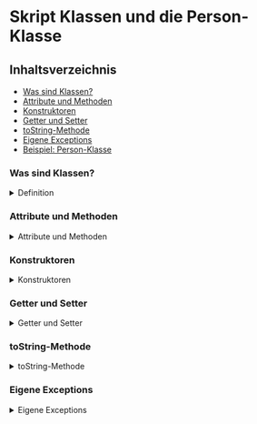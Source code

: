 # Skript Klassen und die Person-Klasse

## Inhaltsverzeichnis
- [Was sind Klassen?](#was-sind-klassen)
- [Attribute und Methoden](#attribute-und-methoden)
- [Konstruktoren](#konstruktoren)
- [Getter und Setter](#getter-und-setter)
- [toString-Methode](#tostring-methode)
- [Eigene Exceptions](#eigene-exceptions)
- [Beispiel: Person-Klasse](#beispiel-person-klasse)

### Was sind Klassen?
<details>
    <summary>Definition</summary>
    
Klassen sind Baupläne für Objekte. Sie bündeln Attribute (Eigenschaften) und Methoden (Funktionen).

Man kann sich also vorstellen das eine Klasse ein Bauplan für ein Auto ist und die instanz der Klasse also das Objekt das Auto in der realität ist welches nach dem Bauplan gebaut wurde.
</details>

### Attribute und Methoden
<details>
    <summary>Attribute und Methoden</summary>
    Attribute speichern den Zustand eines Objekts. Methoden bestimmen das Verhalten.

```java
    Beispiel:
    public class Auto {
        // marke und baujahr sind Attribute
        private String marke;
        private int baujahr;

        // fahren ist eine Methode
        public void fahren() {
            System.out.println("Das Auto fährt.");
        }
    }
```

</details>

### Konstruktoren
<details>
    <summary>Konstruktoren</summary>
 
Konstruktoren initialisieren die Attribute beim Erzeugen eines Objekts.

 Beim Konstruktoraufruf wird das Objekt nach dem Bauplan der Klasse erstellt.

```java
    Beispiel:
    public Auto(String marke, int baujahr) {
        this.marke = marke;
        this.baujahr = baujahr;
    }
```
</details>

### Getter und Setter
<details>
    <summary>Getter und Setter</summary>
    Getter geben den Wert eines Attributs zurück. Setter setzen den Wert und können prüfen, ob der Wert gültig ist dadurch hat man dann eine zentrale Prüfung.

```java
    Beispiel:
    public String getMarke() {
        return marke;
    }

    public void setMarke(String marke) {
        this.marke = marke;
    }
```

</details>

### toString-Methode
<details>
    <summary>toString-Methode</summary>
    Die `toString`-Methode gibt eine lesbare Beschreibung des Objekts zurück.

```java
    Beispiel:
    @Override
    public String toString() {
        return "Marke: " + marke + ", Baujahr: " + baujahr;
    }
```
</details>

### Eigene Exceptions
<details>
    <summary>Eigene Exceptions</summary>
    Eigene Exceptions werden verwendet, um spezielle Fehlerfälle zu behandeln.
    Wird im folgenden noch weiter vertieft

```java
    Beispiel für eine eigene Exception:
    public class AlterNegativException extends RuntimeException {
        public AlterNegativException(String message) {
            super(message);
        }
    }
```
</details>
